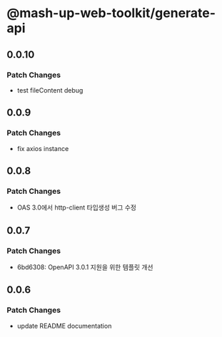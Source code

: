 # @mash-up-web-toolkit/generate-api

## 0.0.10

### Patch Changes

- test fileContent debug

## 0.0.9

### Patch Changes

- fix axios instance

## 0.0.8

### Patch Changes

- OAS 3.0에서 http-client 타입생성 버그 수정

## 0.0.7

### Patch Changes

- 6bd6308: OpenAPI 3.0.1 지원을 위한 템플릿 개선

## 0.0.6

### Patch Changes

- update README documentation
